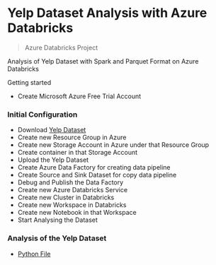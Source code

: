 # Yelp Dataset Analysis with Azure Databricks
> Azure Databricks Project

Analysis of Yelp Dataset with Spark and Parquet Format on Azure Databricks

Getting started

- Create Microsoft Azure Free Trial Account

### Initial Configuration

- Download [Yelp Dataset](https://www.yelp.com/dataset)
- Create new Resource Group in Azure
- Create new Storage Account in Azure under that Resource Group
- Create container in that Storage Account
- Upload the Yelp Dataset
- Create Azure Data Factory for creating data pipeline
- Create Source and Sink Dataset for copy data pipeline
- Debug and Publish the Data Factory
- Create new Azure Databricks Service
- Create new Cluster in Databricks
- Create new Workspace in Databricks
- Create new Notebook in that Workspace
- Start Analysing the Dataset

### Analysis of the Yelp Dataset 
- [Python File](./yelp-analysis-notebook-sm.py)